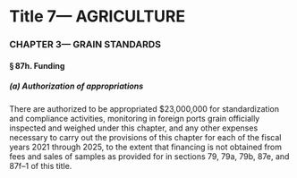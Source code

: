 
# Title 7— AGRICULTURE
### CHAPTER 3— GRAIN STANDARDS
#### § 87h. Funding
##### (a) Authorization of appropriations

There are authorized to be appropriated $23,000,000 for standardization and compliance activities, monitoring in foreign ports grain officially inspected and weighed under this chapter, and any other expenses necessary to carry out the provisions of this chapter for each of the fiscal years 2021 through 2025, to the extent that financing is not obtained from fees and sales of samples as provided for in sections 79, 79a, 79b, 87e, and 87f–1 of this title.
